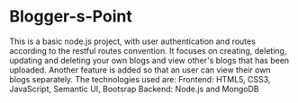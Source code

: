 # Blogger-s-Point
This is a basic node.js project, with user authentication and routes according to the restful routes convention.
It focuses on creating, deleting, updating and deleting your own blogs and view other's blogs that has been uploaded.
Another feature is added so that an user can view their own blogs separately.
The technologies used are:
Frontend: HTML5, CSS3, JavaScript, Semantic UI, Bootsrap
Backend: Node.js and MongoDB
